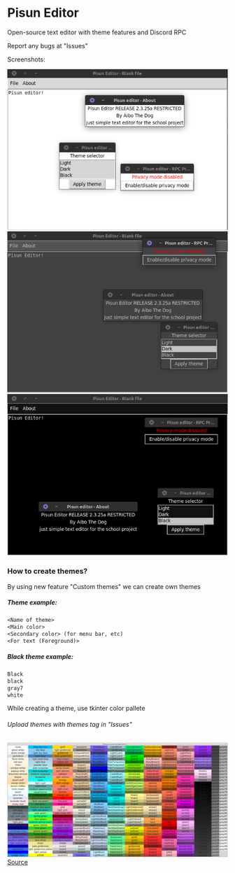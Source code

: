 # Pisun Editor
Open-source text editor with theme features and Discord RPC

Report any bugs at "Issues"

Screenshots:


![Light theme](/assets/light.png)
![Dark theme](/assets/dark.png)
![Black theme](/assets/black.png)


### How to create themes?
By using new feature "Custom themes" we can create own themes
##### Theme example:
```
<Name of theme>
<Main color>
<Secondary color> (for menu bar, etc)
<For text (Foreground)>
```

##### Black theme example:
```
Black
black
gray7
white
```

While creating a theme, use tkinter color pallete
###### Upload themes with themes tag in "Issues"

![Tkinter color pallete](/assets/tk_colors.png)
[Source](https://www.kievoit.ippo.kubg.edu.ua/kievoit/2016/tkinter/index.html#colors)
